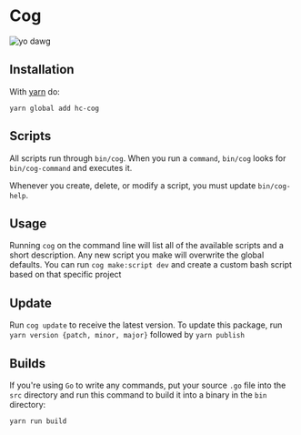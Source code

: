 # Cog
![yo dawg](https://raw.githubusercontent.com/happycog/cog/master/yo_dawg.jpg)

## Installation
With [yarn](https://github.com/yarnpkg/yarn) do:

`yarn global add hc-cog`

## Scripts
All scripts run through `bin/cog`. When you run a `command`, `bin/cog` looks for `bin/cog-command` and executes it.

Whenever you create, delete, or modify a script, you must update `bin/cog-help`.

## Usage
Running `cog` on the command line will list all of the available scripts and a short description. Any new script you make will overwrite the global defaults. You can run `cog make:script dev` and create a custom bash script based on that specific project

## Update
Run `cog update` to receive the latest version. To update this package, run `yarn version {patch, minor, major}` followed by `yarn publish`

## Builds
If you're using `Go` to write any commands, put your source `.go` file into the `src` directory and run this command to build it into a binary in the `bin` directory:

```
yarn run build
```
